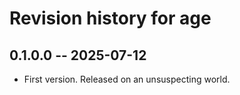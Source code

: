 # Revision history for age

## 0.1.0.0 -- 2025-07-12

* First version. Released on an unsuspecting world.
